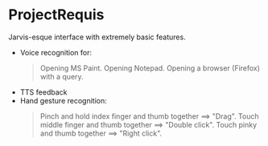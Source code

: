 # ProjectRequis
Jarvis-esque interface with extremely basic features.

* Voice recognition for:
    > Opening MS Paint.
    > Opening Notepad.
    > Opening a browser (Firefox) with a query.
* TTS feedback
* Hand gesture recognition:
    > Pinch and hold index finger and thumb together ==> "Drag".
    > Touch middle finger and thumb together ==> "Double click".
    > Touch pinky and thumb together ==> "Right click".
